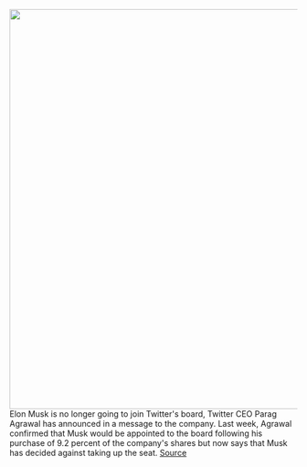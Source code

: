 <img src='https://cdn.vox-cdn.com/thumbor/3pOxveAIShpQ35Tr7QufAKbmBYE=/0x0:3142x2104/1200x800/filters:focal(1320x801:1822x1303)/cdn.vox-cdn.com/uploads/chorus_image/image/70734329/1239416791.0.jpg' width='700px' /><br/>
Elon Musk is no longer going to join Twitter's board, Twitter CEO Parag Agrawal has announced in a message to the company. Last week, Agrawal confirmed that Musk would be appointed to the board following his purchase of 9.2 percent of the company's shares but now says that Musk has decided against taking up the seat.
<a href='https://www.theverge.com/2022/4/10/23019802/elon-musk-not-joining-twitter-board-announced'> Source <a/>